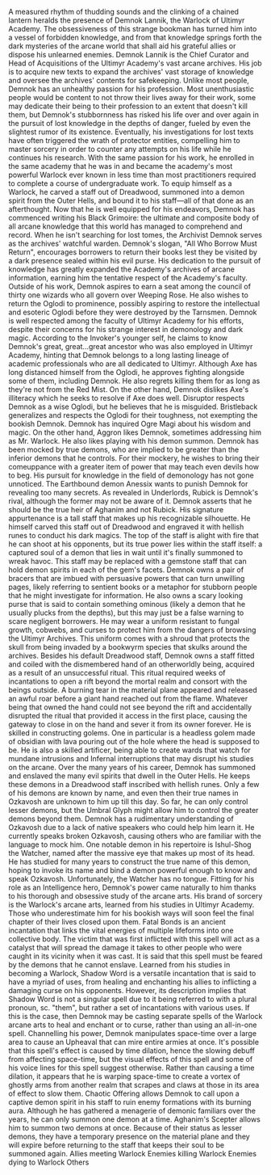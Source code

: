 A measured rhythm of thudding sounds and the clinking of a chained lantern heralds the presence of Demnok Lannik, the Warlock of Ultimyr Academy. The obsessiveness of this strange bookman has turned him into a vessel of forbidden knowledge, and from that knowledge springs forth the dark mysteries of the arcane world that shall aid his grateful allies or dispose his unlearned enemies.
Demnok Lannik is the Chief Curator and Head of Acquisitions of the Ultimyr Academy's vast arcane archives. His job is to acquire new texts to expand the archives' vast storage of knowledge and oversee the archives' contents for safekeeping. Unlike most people, Demnok has an unhealthy passion for his profession. Most unenthusiastic people would be content to not throw their lives away for their work, some may dedicate their being to their profession to an extent that doesn't kill them, but Demnok's stubbornness has risked his life over and over again in the pursuit of lost knowledge in the depths of danger, fueled by even the slightest rumor of its existence.
Eventually, his investigations for lost texts have often triggered the wrath of protector entities, compelling him to master sorcery in order to counter any attempts on his life while he continues his research. With the same passion for his work, he enrolled in the same academy that he was in and became the academy's most powerful Warlock ever known in less time than most practitioners required to complete a course of undergraduate work. To equip himself as a Warlock, he carved a staff out of Dreadwood, summoned into a demon spirit from the Outer Hells, and bound it to his staff—all of that done as an afterthought. Now that he is well equipped for his endeavors, Demnok has commenced writing his Black Grimoire: the ultimate and composite body of all arcane knowledge that this world has managed to comprehend and record.
When he isn't searching for lost tomes, the Archivist Demnok serves as the archives' watchful warden. Demnok's slogan, "All Who Borrow Must Return", encourages borrowers to return their books lest they be visited by a dark presence sealed within his evil purse.
His dedication to the pursuit of knowledge has greatly expanded the Academy's archives of arcane information, earning him the tentative respect of the Academy's faculty.
Outside of his work, Demnok aspires to earn a seat among the council of thirty one wizards who all govern over Weeping Rose. He also wishes to return the Oglodi to prominence, possibly aspiring to restore the intellectual and esoteric Oglodi before they were destroyed by the Tarnsmen.
Demnok is well respected among the faculty of Ultimyr Academy for his efforts, despite their concerns for his strange interest in demonology and dark magic.
According to the  Invoker's younger self, he claims to know Demnok's great, great...great ancestor who was also employed in Ultimyr Academy, hinting that Demnok belongs to a long lasting lineage of academic professionals who are all dedicated to Ultimyr.
Although  Axe has long distanced himself from the Oglodi, he approves fighting alongside some of them, including Demnok. He also regrets killing them for as long as they're not from the Red Mist. On the other hand, Demnok dislikes Axe's illiteracy which he seeks to resolve if Axe does well.
Disruptor respects Demnok as a wise Oglodi, but he believes that he is misguided.
Bristleback generalizes and respects the Oglodi for their toughness, not exempting the bookish Demnok.
Demnok has inquired  Ogre Magi about his wisdom and magic. On the other hand, Aggron likes Demnok, sometimes addressing him as Mr. Warlock. He also likes playing with his demon summon.
Demnok has been mocked by true demons, who are implied to be greater than the inferior demons that he controls. For their mockery, he wishes to bring their comeuppance with a greater item of power that may teach even devils how to beg.
His pursuit for knowledge in the field of demonology has not gone unnoticed. The Earthbound demon Anessix wants to punish Demnok for revealing too many secrets.
As revealed in Underlords,  Rubick is Demnok's rival, although the former may not be aware of it. Demnok asserts that he should be the true heir of Aghanim and not Rubick.
His signature appurtenance is a tall staff that makes up his recognizable silhouette. He himself carved this staff out of Dreadwood and engraved it with hellish runes to conduct his dark magics. The top of the staff is alight with fire that he can shoot at his opponents, but its true power lies within the staff itself: a captured soul of a demon that lies in wait until it's finally summoned to wreak havoc. This staff may be replaced with a gemstone staff that can hold demon spirits in each of the gem's facets.
Demnok owns a pair of bracers that are imbued with persuasive powers that can turn unwilling pages, likely referring to sentient books or a metaphor for stubborn people that he might investigate for information. He also owns a scary looking purse that is said to contain something ominous (likely a demon that he usually plucks from the depths), but this may just be a false warning to scare negligent borrowers. He may wear a uniform resistant to fungal growth, cobwebs, and curses to protect him from the dangers of browsing the Ultimyr Archives. This uniform comes with a shroud that protects the skull from being invaded by a bookwyrm species that skulks around the archives.
Besides his default Dreadwood staff, Demnok owns a staff fitted and coiled with the dismembered hand of an otherworldly being, acquired as a result of an unsuccessful ritual. This ritual required weeks of incantations to open a rift beyond the mortal realm and consort with the beings outside. A burning tear in the material plane appeared and released an awful roar before a giant hand reached out from the flame. Whatever being that owned the hand could not see beyond the rift and accidentally disrupted the ritual that provided it access in the first place, causing the gateway to close in on the hand and sever it from its owner forever.
He is skilled in constructing golems. One in particular is a headless golem made of obsidian with lava pouring out of the hole where the head is supposed to be. He is also a skilled artificer, being able to create wards that watch for mundane intrusions and Infernal interruptions that may disrupt his studies on the arcane.
Over the many years of his career, Demnok has summoned and enslaved the many evil spirits that dwell in the Outer Hells. He keeps these demons in a Dreadwood staff inscribed with hellish runes. Only a few of his demons are known by name, and even then their true names in Ozkavosh are unknown to him up till this day. So far, he can only control lesser demons, but the Umbral Glyph might allow him to control the greater demons beyond them.
Demnok has a rudimentary understanding of Ozkavosh due to a lack of native speakers who could help him learn it. He currently speaks broken Ozkavosh, causing others who are familiar with the language to mock him.
One notable demon in his repertoire is Ishul-Shog the Watcher, named after the massive eye that makes up most of its head. He has studied for many years to construct the true name of this demon, hoping to invoke its name and bind a demon powerful enough to know and speak Ozkavosh. Unfortunately, the Watcher has no tongue.
Fitting for his role as an Intelligence hero, Demnok's power came naturally to him thanks to his thorough and obsessive study of the arcane arts. His brand of sorcery is the Warlock's arcane arts, learned from his studies in Ultimyr Academy. Those who underestimate him for his bookish ways will soon feel the final chapter of their lives closed upon them.
Fatal Bonds is an ancient incantation that links the vital energies of multiple lifeforms into one collective body. The victim that was first inflicted with this spell will act as a catalyst that will spread the damage it takes to other people who were caught in its vicinity when it was cast. It is said that this spell must be feared by the demons that he cannot enslave.
Learned from his studies in becoming a Warlock,  Shadow Word is a versatile incantation that is said to have a myriad of uses, from healing and enchanting his allies to inflicting a damaging curse on his opponents. However, its description implies that Shadow Word is not a singular spell due to it being referred to with a plural pronoun, sc. "them", but rather a set of incantations with various uses. If this is the case, then Demnok may be casting separate spells of the Warlock arcane arts to heal and enchant or to curse, rather than using an all-in-one spell.
Channelling his power, Demnok manipulates space-time over a large area to cause an  Upheaval that can mire entire armies at once. It's possible that this spell's effect is caused by time dilation, hence the slowing debuff from affecting space-time, but the visual effects of this spell and some of his voice lines for this spell suggest otherwise. Rather than causing a time dilation, it appears that he is warping space-time to create a vortex of ghostly arms from another realm that scrapes and claws at those in its area of effect to slow them.
Chaotic Offering allows Demnok to call upon a captive demon spirit in his staff to ruin enemy formations with its burning aura. Although he has gathered a menagerie of demonic familiars over the years, he can only summon one demon at a time.  Aghanim's Scepter allows him to summon two demons at once. Because of their status as lesser demons, they have a temporary presence on the material plane and they will expire before returning to the staff that keeps their soul to be summoned again.
Allies meeting Warlock
Enemies killing Warlock
Enemies dying to Warlock
Others
